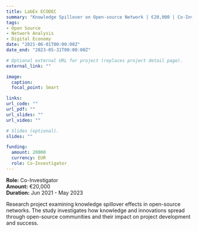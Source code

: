 ```yaml
---
title: LabEx ECODEC
summary: "Knowledge Spillover on Open-source Network | €20,000 | Co-Investigator"
tags:
- Open Source
- Network Analysis
- Digital Economy
date: "2021-06-01T00:00:00Z"
date_end: "2023-05-31T00:00:00Z"

# Optional external URL for project (replaces project detail page).
external_link: ""

image:
  caption: 
  focal_point: Smart

links:
url_code: ""
url_pdf: ""
url_slides: ""
url_video: ""

# Slides (optional).
slides: ""

funding:
  amount: 20000
  currency: EUR
  role: Co-Investigator
---
```


**Role:** Co-Investigator  
**Amount:** €20,000  
**Duration:** Jun 2021 - May 2023

Research project examining knowledge spillover effects in open-source networks. The study investigates how knowledge and innovations spread through open-source communities and their impact on project development and success.
